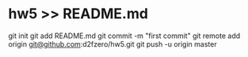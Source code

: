 # hw5 >> README.md
git init
git add README.md
git commit -m "first commit"
git remote add origin git@github.com:d2fzero/hw5.git
git push -u origin master
